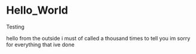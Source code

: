 # Hello_World
Testing

hello from the outside
i must of called a thousand times
to tell you im sorry
for everything that ive done
